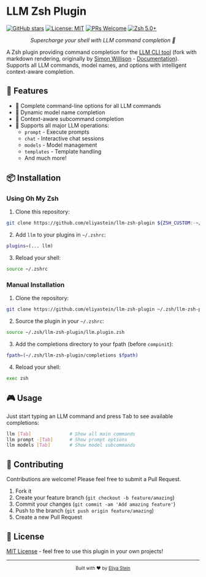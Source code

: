 # LLM Zsh Plugin

[![GitHub stars](https://img.shields.io/github/stars/eliyastein/llm-zsh-plugin?style=flat-square)](https://github.com/eliyastein/llm-zsh-plugin/stargazers)
[![License: MIT](https://img.shields.io/badge/License-MIT-yellow.svg?style=flat-square)](https://opensource.org/licenses/MIT)
[![PRs Welcome](https://img.shields.io/badge/PRs-welcome-brightgreen.svg?style=flat-square)](http://makeapullrequest.com)
[![Zsh 5.0+](https://img.shields.io/badge/zsh-%3E%3D5.0-blue?style=flat-square)](https://www.zsh.org/)

<div align="center">
  <p><em>Supercharge your shell with LLM command completion 🚀</em></p>
</div>

A Zsh plugin providing command completion for the [LLM CLI tool](https://github.com/c0ffee0wl/llm) (fork with markdown rendering, originally by [Simon Willison](https://simonwillison.net/) - [Documentation](https://llm.datasette.io/)). Supports all LLM commands, model names, and options with intelligent context-aware completion.

## 🚀 Features

- 🎯 Complete command-line options for all LLM commands
- 🤖 Dynamic model name completion
- 📝 Context-aware subcommand completion
- 🔧 Supports all major LLM operations:
  - `prompt` - Execute prompts
  - `chat` - Interactive chat sessions
  - `models` - Model management
  - `templates` - Template handling
  - And much more!

## 📦 Installation

### Using Oh My Zsh

1. Clone this repository:
```bash
git clone https://github.com/eliyastein/llm-zsh-plugin ${ZSH_CUSTOM:-~/.oh-my-zsh/custom}/plugins/llm
```

2. Add `llm` to your plugins in `~/.zshrc`:
```bash
plugins=(... llm)
```

3. Reload your shell:
```bash
source ~/.zshrc
```

### Manual Installation

1. Clone the repository:
```bash
git clone https://github.com/eliyastein/llm-zsh-plugin ~/.zsh/llm-zsh-plugin
```

2. Source the plugin in your `~/.zshrc`:
```bash
source ~/.zsh/llm-zsh-plugin/llm.plugin.zsh
```

3. Add the completions directory to your fpath (before `compinit`):
```bash
fpath=(~/.zsh/llm-zsh-plugin/completions $fpath)
```

4. Reload your shell:
```bash
exec zsh
```

## 🎮 Usage

Just start typing an LLM command and press <kbd>Tab</kbd> to see available completions:

```bash
llm [Tab]              # Show all main commands
llm prompt -[Tab]      # Show prompt options
llm models [Tab]       # Show model subcommands
```

## 🤝 Contributing

Contributions are welcome! Please feel free to submit a Pull Request.

1. Fork it
2. Create your feature branch (`git checkout -b feature/amazing`)
3. Commit your changes (`git commit -am 'Add amazing feature'`)
4. Push to the branch (`git push origin feature/amazing`)
5. Create a new Pull Request

## 📝 License

[MIT License](LICENSE) - feel free to use this plugin in your own projects!

---

<div align="center">
  <sub>Built with ❤️ by <a href="https://github.com/eliyastein">Eliya Stein</a></sub>
</div>
